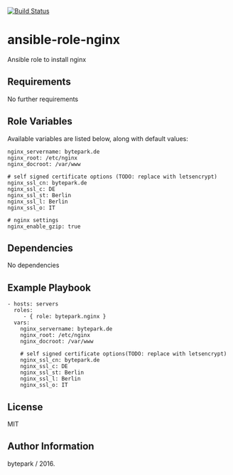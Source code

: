 [![Build Status](https://travis-ci.org/bytepark/ansible-role-nginx.svg?branch=master)](https://travis-ci.org/bytepark/ansible-role-nginx)

ansible-role-nginx
=========

Ansible role to install nginx

Requirements
------------

No further requirements

Role Variables
--------------

Available variables are listed below, along with default values:
	
	nginx_servername: bytepark.de
	nginx_root: /etc/nginx
	nginx_docroot: /var/www

	# self signed certificate options (TODO: replace with letsencrypt)
	nginx_ssl_cn: bytepark.de
	nginx_ssl_c: DE
	nginx_ssl_st: Berlin
	nginx_ssl_l: Berlin
	nginx_ssl_o: IT

	# nginx settings
	nginx_enable_gzip: true


Dependencies
------------

No dependencies

Example Playbook
----------------

    - hosts: servers
      roles:
         - { role: bytepark.nginx }
      vars:
        nginx_servername: bytepark.de
		nginx_root: /etc/nginx
		nginx_docroot: /var/www

		# self signed certificate options(TODO: replace with letsencrypt)
		nginx_ssl_cn: bytepark.de
		nginx_ssl_c: DE
		nginx_ssl_st: Berlin
		nginx_ssl_l: Berlin
		nginx_ssl_o: IT

License
-------

MIT

Author Information
------------------

bytepark / 2016.